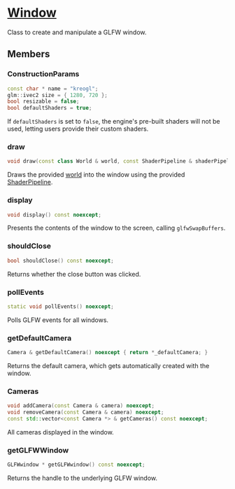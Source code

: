 # [Window](Window.hpp)

Class to create and manipulate a GLFW window.

## Members

### ConstructionParams

```cpp
const char * name = "kreogl";
glm::ivec2 size = { 1280, 720 };
bool resizable = false;
bool defaultShaders = true;
```

If `defaultShaders` is set to `false`, the engine's pre-built shaders will not be used, letting users provide their custom shaders.

### draw

```cpp
void draw(const class World & world, const ShaderPipeline & shaderPipeline = ShaderPipeline::getDefaultShaders()) noexcept;
```

Draws the provided [world](World.md) into the window using the provided [ShaderPipeline](impl/shaders/ShaderPipeline.md).

### display

```cpp
void display() const noexcept;
```

Presents the contents of the window to the screen, calling `glfwSwapBuffers`.

### shouldClose

```cpp
bool shouldClose() const noexcept;
```

Returns whether the close button was clicked.

### pollEvents

```cpp
static void pollEvents() noexcept;
```

Polls GLFW events for all windows.

### getDefaultCamera

```cpp
Camera & getDefaultCamera() noexcept { return *_defaultCamera; }
```

Returns the default camera, which gets automatically created with the window.

### Cameras

```cpp
void addCamera(const Camera & camera) noexcept;
void removeCamera(const Camera & camera) noexcept;
const std::vector<const Camera *> & getCameras() const noexcept;
```

All cameras displayed in the window.

### getGLFWWindow

```cpp
GLFWwindow * getGLFWwindow() const noexcept;
```

Returns the handle to the underlying GLFW window.

